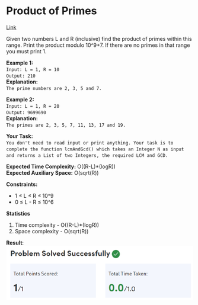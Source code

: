 # Product of Primes

[Link](https://practice.geeksforgeeks.org/problems/product-of-primes5328/1)

Given two numbers L and R (inclusive) find the product of primes within this range. Print the product modulo 10^9+7. If there are no primes in that range you must print 1.

**Example 1:**  
`Input: L = 1, R = 10`  
`Output: 210`  
**Explanation:**  
`The prime numbers are 2, 3, 5 and 7.`

**Example 2:**  
`Input: L = 1, R = 20`  
`Output: 9699690`  
**Explanation:**  
`The primes are 2, 3, 5, 7, 11, 13, 17 and 19.`

**Your Task:**  
`You don't need to read input or print anything. Your task is to complete the function lcmAndGcd() which takes an Integer N as input and returns a List of two Integers, the required LCM and GCD.`

**Expected Time Complexity:** O((R-L)\*(logR))  
**Expected Auxiliary Space:** O(sqrt(R))

**Constraints:**

- 1 ≤ L ≤ R ≤ 10^9
- 0 ≤ L - R ≤ 10^6

**Statistics**

1. Time complexity - O((R-L)\*(logR))
2. Space complexity - O(sqrt(R))

**Result**:  
![Result image](https://github.com/SanjampreetSingh/PP/blob/master/GeeksForGeeks/Mathematics%20Code/LCM%20And%20GCD/image.jpg)
